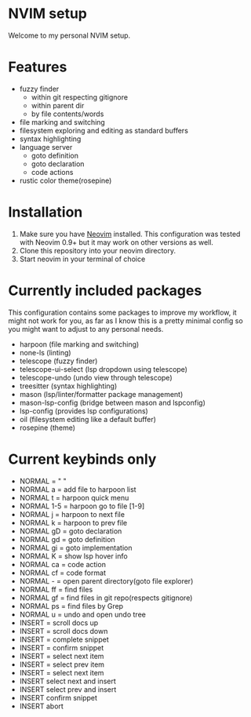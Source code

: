 # NVIM setup
Welcome to my personal NVIM setup.

# Features
- fuzzy finder
    - within git respecting gitignore
    - within parent dir
    - by file contents/words
- file marking and switching
- filesystem exploring and editing as standard buffers
- syntax highlighting
- language server
    - goto definition
    - goto declaration
    - code actions
- rustic color theme(rosepine)

# Installation
1. Make sure you have [Neovim](https://neovim.io/) installed. This configuration was tested with Neovim 0.9+ but it may work on other versions as well.
2. Clone this repository into your neovim directory.
3. Start neovim in your terminal of choice

# Currently included packages
This configuration contains some packages to improve my workflow, it might not work for you, as far as I know this is a 
pretty minimal config so you might want to adjust to any personal needs.
- harpoon (file marking and switching)
- none-ls (linting)
- telescope (fuzzy finder)
- telescope-ui-select (lsp dropdown using telescope)
- telescope-undo (undo view through telescope)
- treesitter (syntax highlighting)
- mason (lsp/linter/formatter package management)
- mason-lsp-config (bridge between mason and lspconfig)
- lsp-config (provides lsp configurations)
- oil (filesystem editing like a default buffer)
- rosepine (theme)

# Current keybinds only
- NORMAL <leader> = " "
- NORMAL <leader>a = add file to harpoon list
- NORMAL <leader>t = harpoon quick menu
- NORMAL <leader>1-5 = harpoon go to file [1-9]
- NORMAL <leader>j = harpoon to next file
- NORMAL <leader>k = harpoon to prev file
- NORMAL gD = goto declaration
- NORMAL gd = goto definition
- NORMAL gi = goto implementation
- NORMAL K = show lsp hover info
- NORMAL <leader>ca = code action
- NORMAL <leader>cf = code format
- NORMAL <leader>- = open parent directory(goto file explorer)
- NORMAL <leader>ff = find files
- NORMAL <leader>gf = find files in git repo(respects gitignore)
- NORMAL <leader>ps = find files by Grep
- NORMAL <leader>u = undo and open undo tree
- INSERT <C-b> = scroll docs up
- INSERT <C-f> = scroll docs down
- INSERT <C-Space> = complete snippet
- INSERT <CR> = confirm snippet
- INSERT <Tab> = select next item
- INSERT <Up> = select prev item
- INSERT <Down> = select next item
- INSERT <C-n> select next and insert
- INSERT <C-p> select prev and insert
- INSERT <C-y> confirm snippet
- INSERT <C-e> abort
